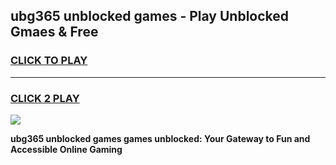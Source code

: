 
## ubg365 unblocked games - Play Unblocked Gmaes & Free
<h3>
<a href="https://premium.freeplayer.one?title=ubg365_unblocked_games&ref=19F">CLICK TO PLAY</a></h3>
<hr>

<h3>
<a href="https://premium.freeplayer.one?title=ubg365_unblocked_games&ref=19F">CLICK 2 PLAY</a>
  
</h3>

<a href="https://premium.freeplayer.one?title=ubg365_unblocked_games&ref=19F/"><img src="https://clearcache.store/games.png"></a>


**ubg365 unblocked games games unblocked: Your Gateway to Fun and Accessible Online Gaming**
